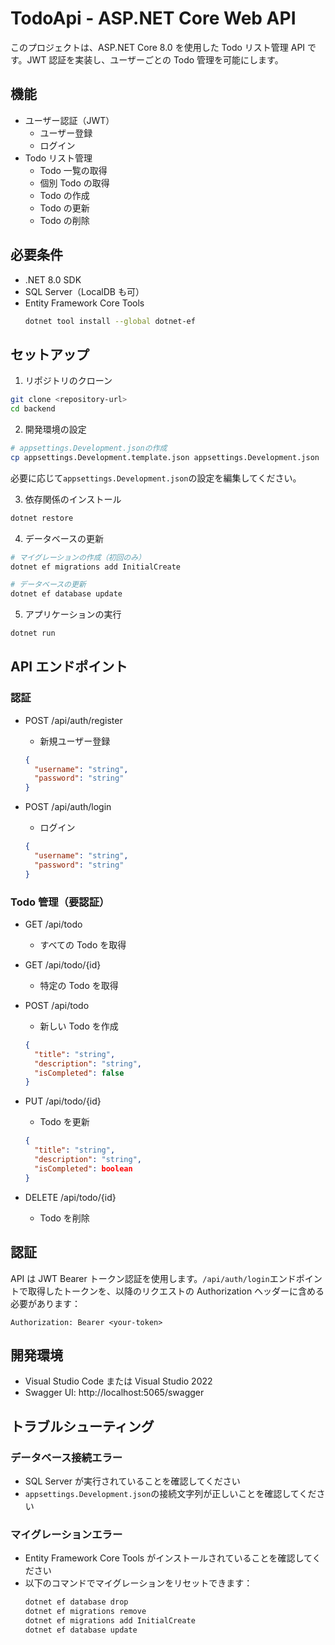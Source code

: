# TodoApi - ASP.NET Core Web API

このプロジェクトは、ASP.NET Core 8.0 を使用した Todo リスト管理 API です。JWT 認証を実装し、ユーザーごとの Todo 管理を可能にします。

## 機能

- ユーザー認証（JWT）
  - ユーザー登録
  - ログイン
- Todo リスト管理
  - Todo 一覧の取得
  - 個別 Todo の取得
  - Todo の作成
  - Todo の更新
  - Todo の削除

## 必要条件

- .NET 8.0 SDK
- SQL Server（LocalDB も可）
- Entity Framework Core Tools
  ```bash
  dotnet tool install --global dotnet-ef
  ```

## セットアップ

1. リポジトリのクローン

```bash
git clone <repository-url>
cd backend
```

2. 開発環境の設定

```bash
# appsettings.Development.jsonの作成
cp appsettings.Development.template.json appsettings.Development.json
```

必要に応じて`appsettings.Development.json`の設定を編集してください。

3. 依存関係のインストール

```bash
dotnet restore
```

4. データベースの更新

```bash
# マイグレーションの作成（初回のみ）
dotnet ef migrations add InitialCreate

# データベースの更新
dotnet ef database update
```

5. アプリケーションの実行

```bash
dotnet run
```

## API エンドポイント

### 認証

- POST /api/auth/register

  - 新規ユーザー登録

  ```json
  {
    "username": "string",
    "password": "string"
  }
  ```

- POST /api/auth/login
  - ログイン
  ```json
  {
    "username": "string",
    "password": "string"
  }
  ```

### Todo 管理（要認証）

- GET /api/todo

  - すべての Todo を取得

- GET /api/todo/{id}

  - 特定の Todo を取得

- POST /api/todo

  - 新しい Todo を作成

  ```json
  {
    "title": "string",
    "description": "string",
    "isCompleted": false
  }
  ```

- PUT /api/todo/{id}

  - Todo を更新

  ```json
  {
    "title": "string",
    "description": "string",
    "isCompleted": boolean
  }
  ```

- DELETE /api/todo/{id}
  - Todo を削除

## 認証

API は JWT Bearer トークン認証を使用します。`/api/auth/login`エンドポイントで取得したトークンを、以降のリクエストの Authorization ヘッダーに含める必要があります：

```
Authorization: Bearer <your-token>
```

## 開発環境

- Visual Studio Code または Visual Studio 2022
- Swagger UI: http://localhost:5065/swagger

## トラブルシューティング

### データベース接続エラー

- SQL Server が実行されていることを確認してください
- `appsettings.Development.json`の接続文字列が正しいことを確認してください

### マイグレーションエラー

- Entity Framework Core Tools がインストールされていることを確認してください
- 以下のコマンドでマイグレーションをリセットできます：
  ```bash
  dotnet ef database drop
  dotnet ef migrations remove
  dotnet ef migrations add InitialCreate
  dotnet ef database update
  ```
